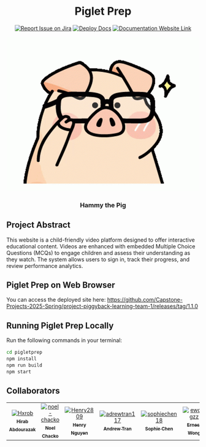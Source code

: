 <div align="center">

# Piglet Prep

[![Report Issue on Jira](https://img.shields.io/badge/Report%20Issues-Jira-0052CC?style=flat&logo=jira-software)](https://temple-cis-projects-in-cs.atlassian.net/jira/software/c/projects/PLTA/boards/420)
[![Deploy Docs](https://github.com/ApplebaumIan/tu-cis-4398-docs-template/actions/workflows/deploy.yml/badge.svg)](https://github.com/Capstone-Projects-2025-Spring/project-piggyback-learning-team-1/actions)
[![Documentation Website Link](https://img.shields.io/badge/-Documentation%20Website-brightgreen)](https://capstone-projects-2025-spring.github.io/project-piggyback-learning-team-1/)

</div>

<div align="center">
  
<img src="https://raw.githubusercontent.com/Capstone-Projects-2025-Spring/project-piggyback-learning-team-1/refs/heads/main/documentation/static/img/pig-glasses.gif" alt="Smart Pig GIF"/>
<h3>Hammy the Pig</h3>

</div>

## Project Abstract

This website is a child-friendly video platform designed to offer interactive educational content. Videos are enhanced with embedded Multiple Choice Questions (MCQs) to engage children and assess their understanding as they watch. The system allows users to sign in, track their progress, and review performance analytics.

## Piglet Prep on Web Browser
You can access the deployed site here: https://github.com/Capstone-Projects-2025-Spring/project-piggyback-learning-team-1/releases/tag/1.1.0

## Running Piglet Prep Locally 

Run the following commands in your terminal:

```sh
cd pigletprep
npm install
npm run build
npm start
```
## Collaborators

[//]: # ( readme: collaborators -start )
<table>
<tr>
    <td align="center">
        <a href="https://github.com/Hxrob">
            <img src="https://avatars.githubusercontent.com/u/145741134?v=4" width="100;" alt="Hxrob"/>
            <br />
            <sub><b>Hirab Abdourazak</b></sub>
        </a>
    </td>
    <td align="center">
        <a href="https://github.com/noel-chacko">
            <img src="https://avatars.githubusercontent.com/u/69741906?v=4" width="100;" alt="noel-chacko"/>
            <br />
            <sub><b>Noel Chacko</b></sub>
        </a>
    </td>
    <td align="center">
        <a href="https://github.com/Henry2809">
            <img src="https://avatars.githubusercontent.com/u/104811832?v=4" width="100;" alt="Henry2809"/>
            <br />
            <sub><b>Henry Nguyen</b></sub>
        </a>
    </td>
    <td align="center">
        <a href="https://github.com/adrewtran117">
            <img src="https://avatars.githubusercontent.com/u/89867547?v=4" width="100;" alt="adrewtran117"/>
            <br />
            <sub><b>Andrew Tran</b></sub>
        </a>
    </td>
    <td align="center">
        <a href="https://github.com/sophiechen18">
            <img src="https://avatars.githubusercontent.com/u/143643355?v=4" width="100;" alt="sophiechen18"/>
            <br />
            <sub><b>Sophie Chen</b></sub>
        </a>
    </td>
    <td align="center">
        <a href="https://github.com/ewongzz">
            <img src="https://avatars.githubusercontent.com/u/117427711?v=4" width="100;" alt="ewongzz"/>
            <br />
            <sub><b>Ernest Wong</b></sub>
        </a>
    </td>
</tr>

</table>

[//]: # ( readme: collaborators -end )


